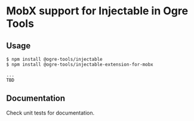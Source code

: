 # MobX support for Injectable in Ogre Tools

## Usage

```
$ npm install @ogre-tools/injectable
$ npm install @ogre-tools/injectable-extension-for-mobx

...
TBD
```

## Documentation

Check unit tests for documentation.
